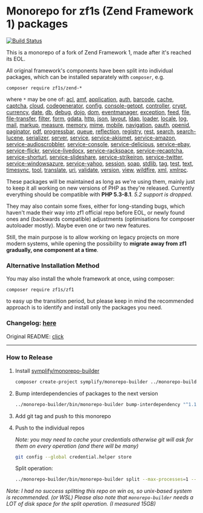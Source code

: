 # Monorepo for zf1s (Zend Framework 1) packages

[![Build Status](https://github.com/zf1s/zf1/actions/workflows/tests.yml/badge.svg)](https://github.com/zf1s/zf1/actions/workflows/tests.yml)

This is a monorepo of a fork of Zend Framework 1, made after it's reached its EOL.

All original framework's components have been split into individual packages, which can be installed separately with `composer`, e.g.
```
composer require zf1s/zend-*
```
where `*` may be one of:
[acl](https://github.com/zf1s/zend-acl),
[amf](https://github.com/zf1s/zend-amf),
[application](https://github.com/zf1s/zend-application),
[auth](https://github.com/zf1s/zend-auth),
[barcode](https://github.com/zf1s/zend-barcode),
[cache](https://github.com/zf1s/zend-cache),
[captcha](https://github.com/zf1s/zend-captcha),
[cloud](https://github.com/zf1s/zend-cloud),
[codegenerator](https://github.com/zf1s/zend-codegenerator),
[config](https://github.com/zf1s/zend-config),
[console-getopt](https://github.com/zf1s/zend-console-getopt),
[controller](https://github.com/zf1s/zend-controller),
[crypt](https://github.com/zf1s/zend-crypt),
[currency](https://github.com/zf1s/zend-currency),
[date](https://github.com/zf1s/zend-date),
[db](https://github.com/zf1s/zend-db),
[debug](https://github.com/zf1s/zend-debug),
[dojo](https://github.com/zf1s/zend-dojo),
[dom](https://github.com/zf1s/zend-dom),
[eventmanager](https://github.com/zf1s/zend-eventmanager),
[exception](https://github.com/zf1s/zend-exception),
[feed](https://github.com/zf1s/zend-feed),
[file](https://github.com/zf1s/zend-file),
[file-transfer](https://github.com/zf1s/zend-file-transfer),
[filter](https://github.com/zf1s/zend-filter),
[form](https://github.com/zf1s/zend-form),
[gdata](https://github.com/zf1s/zend-gdata),
[http](https://github.com/zf1s/zend-http),
[json](https://github.com/zf1s/zend-json),
[layout](https://github.com/zf1s/zend-layout),
[ldap](https://github.com/zf1s/zend-ldap),
[loader](https://github.com/zf1s/zend-loader),
[locale](https://github.com/zf1s/zend-locale),
[log](https://github.com/zf1s/zend-log),
[mail](https://github.com/zf1s/zend-mail),
[markup](https://github.com/zf1s/zend-markup),
[measure](https://github.com/zf1s/zend-measure),
[memory](https://github.com/zf1s/zend-memory),
[mime](https://github.com/zf1s/zend-mime),
[mobile](https://github.com/zf1s/zend-mobile),
[navigation](https://github.com/zf1s/zend-navigation),
[oauth](https://github.com/zf1s/zend-oauth),
[openid](https://github.com/zf1s/zend-openid),
[paginator](https://github.com/zf1s/zend-paginator),
[pdf](https://github.com/zf1s/zend-pdf),
[progressbar](https://github.com/zf1s/zend-progressbar),
[queue](https://github.com/zf1s/zend-queue),
[reflection](https://github.com/zf1s/zend-reflection),
[registry](https://github.com/zf1s/zend-registry),
[rest](https://github.com/zf1s/zend-rest),
[search](https://github.com/zf1s/zend-search),
[search-lucene](https://github.com/zf1s/zend-search-lucene),
[serializer](https://github.com/zf1s/zend-serializer),
[server](https://github.com/zf1s/zend-server),
[service](https://github.com/zf1s/zend-service),
[service-akismet](https://github.com/zf1s/zend-service-akismet),
[service-amazon](https://github.com/zf1s/zend-service-amazon),
[service-audioscrobbler](https://github.com/zf1s/zend-service-audioscrobbler),
[service-console](https://github.com/zf1s/zend-service-console),
[service-delicious](https://github.com/zf1s/zend-service-delicious),
[service-ebay](https://github.com/zf1s/zend-service-ebay),
[service-flickr](https://github.com/zf1s/zend-service-flickr),
[service-livedocx](https://github.com/zf1s/zend-service-livedocx),
[service-rackspace](https://github.com/zf1s/zend-service-rackspace),
[service-recaptcha](https://github.com/zf1s/zend-service-recaptcha),
[service-shorturl](https://github.com/zf1s/zend-service-shorturl),
[service-slideshare](https://github.com/zf1s/zend-service-slideshare),
[service-strikeiron](https://github.com/zf1s/zend-service-strikeiron),
[service-twitter](https://github.com/zf1s/zend-service-twitter),
[service-windowsazure](https://github.com/zf1s/zend-service-windowsazure),
[service-yahoo](https://github.com/zf1s/zend-service-yahoo),
[session](https://github.com/zf1s/zend-session),
[soap](https://github.com/zf1s/zend-soap),
[stdlib](https://github.com/zf1s/zend-stdlib),
[tag](https://github.com/zf1s/zend-tag),
[test](https://github.com/zf1s/zend-test),
[text](https://github.com/zf1s/zend-text),
[timesync](https://github.com/zf1s/zend-timesync),
[tool](https://github.com/zf1s/zend-tool),
[translate](https://github.com/zf1s/zend-translate),
[uri](https://github.com/zf1s/zend-uri),
[validate](https://github.com/zf1s/zend-validate),
[version](https://github.com/zf1s/zend-version),
[view](https://github.com/zf1s/zend-view),
[wildfire](https://github.com/zf1s/zend-wildfire),
[xml](https://github.com/zf1s/zend-xml),
[xmlrpc](https://github.com/zf1s/zend-xmlrpc).

These packages will be maintained as long as we're using them, mainly just to keep it all working on new versions of PHP as they're released.
Currently everything should be compatible with **PHP 5.3-8.1**. _5.2 support is dropped._

They may also contain some fixes, either for long-standing bugs, which haven't made their way into zf1 official repo before EOL, or newly found ones
and (backwards compatible) adjustments (optimisations for composer autoloader mostly). Maybe even one or two new features.

Still, the main purpose is to allow working on legacy projects on more modern systems, while opening the possibility to **migrate away from zf1 gradually, one component at a time**.


### Alternative Installation Method

You may also install the whole framework at once, using composer:
```
composer require zf1s/zf1
```
to easy up the transition period, but please keep in mind the recommended approach is to
identify and install only the packages you need.


### Changelog: [here](CHANGELOG.md)
Original README: [click](README.orig.md)


---

### How to Release

1. Install [symplify/monorepo-builder](https://github.com/symplify/monorepo-builder)
  
    ```bash
    composer create-project symplify/monorepo-builder ../monorepo-builder
    ```

2. Bump interdependencies of packages to the next version

    ```bash
    ../monorepo-builder/bin/monorepo-builder bump-interdependency "^1.15.3"
    ```
   
3. Add git tag and push to this monorepo

4. Push to the individual repos

    _Note: you may need to cache your credentials otherwise git will ask for them on every operation (and there will be many)_ 
    ```bash
    git config --global credential.helper store
    ```
   
    Split operation:
    ```bash
    ../monorepo-builder/bin/monorepo-builder split --max-processes=1 --tag=1.15.3
    ```

_Note: I had no success splitting this repo on win os, so unix-based system is recommended. (or WSL)
Please also note that `monorepo-builder` needs a LOT of disk space for the split operation. (I measured 15GB)_
